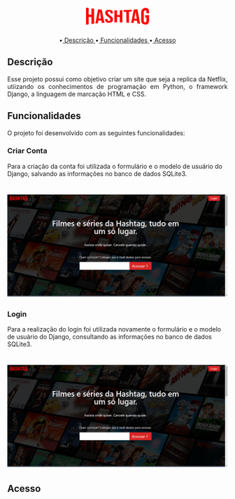 <h1 align="center">
    <img alt="HashFlix" Title="HashFlix" src="/static/images/hashflix.png">
</h1>

<p align="center">
    •<a href="#Descrição">  Descrição </a>
    •<a href="#Funcionalidades">  Funcionalidades </a>
    •<a href="#Acesso">  Acesso </a>
</p>
 	
 <h2 id="Descrição">
     Descrição
 </h2>
 
 <p style="text-align:justify" >
     Esse projeto possui como objetivo criar um site que seja a replica da Netflix, utiizando os conhecimentos de programação em Python, o framework Django, a linguagem de marcação HTML e CSS. 
 </p>

 <h2 id="Funcionalidades">
     Funcionalidades
 </h2>
 
 O projeto foi desenvolvido com as seguintes funcionalidades: 
 
 <h3>
     Criar Conta
 </h3>
 
 Para a criação da conta foi utilizada o formulário e o modelo de usuário do Django, salvando as informações no banco de dados SQLite3.
 
<h1 align="center">
    <img src="/Gifs/CriarConta.gif">
</h1>

 <h3>
     Login
 </h3>
 
 Para a realização do login foi utilizada novamente o formulário e o modelo de usuário do Django, consultando as informações no banco de dados SQLite3.
 
<h1 align="center">
    <img src="/Gifs/Login.gif">
</h1>
 
 
 
 <h2 id="Acesso">
     Acesso
 </h2>
